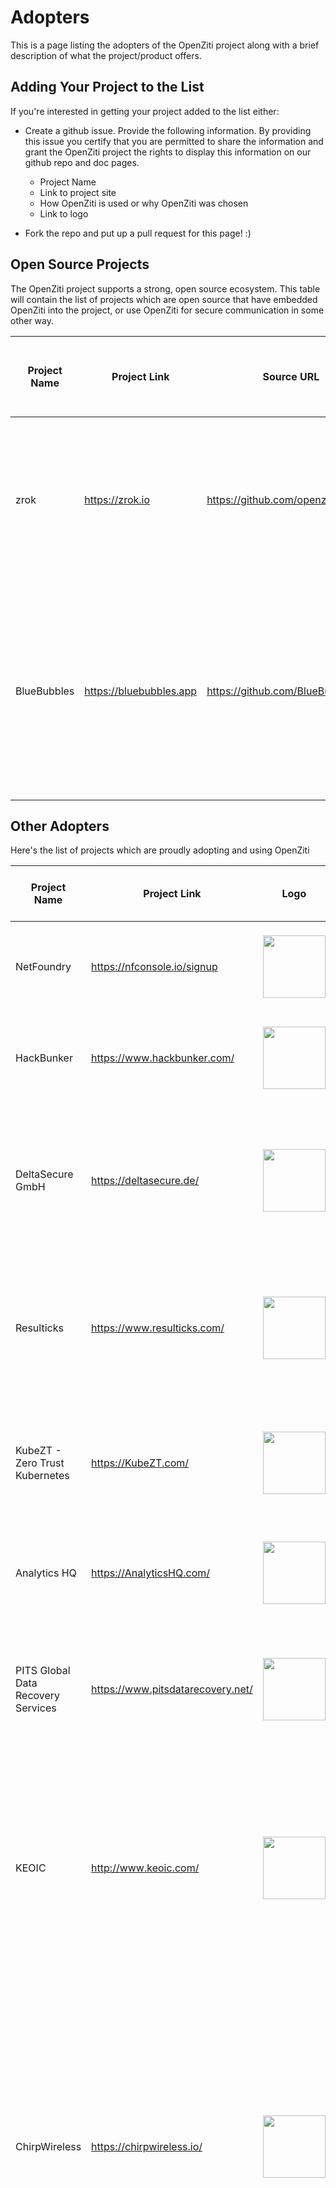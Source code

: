 # Adopters

This is a page listing the adopters of the OpenZiti project along with a brief description of what the project/product offers.

## Adding Your Project to the List

If you're interested in getting your project added to the list either:
* Create a github issue. Provide the following information. By providing this issue you certify that you are permitted to share the 
  information and grant the OpenZiti project the rights to display this information on our github repo and doc pages.

  * Project Name
  * Link to project site
  * How OpenZiti is used or why OpenZiti was chosen
  * Link to logo
* Fork the repo and put up a pull request for this page! :)

## Open Source Projects

The OpenZiti project supports a strong, open source ecosystem. This table will contain the list of projects which are
open source that have embedded OpenZiti into the project, or use OpenZiti for secure communication in some other way.

| Project Name | Project Link    | Source URL | Logo                                                                                           | How OpenZiti is used or why OpenZiti was chosen                                                                          |
|-------------|-----------------|------------|------------------------------------------------------------------------------------------------|--------------------------------------------------------------------------------------------------------------------------|
| zrok        | https://zrok.io | https://github.com/openziti/zrok           | <img src="https://zrok.io/wp-content/uploads/2023/01/space3-1327x1536.png.webp" width="100px"> | An open source sharing solution built on OpenZiti, the zero trust networking platform. Available as SaaS or self-hosted. |
| BlueBubbles  | https://bluebubbles.app  | https://github.com/BlueBubblesApp | <img src="https://raw.githubusercontent.com/BlueBubblesApp/bluebubbles-server/master/icons/regular/icon-256.png" width="100px"> | BlueBubbles is an open-source app ecosystem dedicated to bringing iMessage to Android, Windows, and Linux. Shock your iPhone friends by iMessaging them from nearly any platform!  |


## Other Adopters

Here's the list of projects which are proudly adopting and using OpenZiti

| Project Name                       | Project Link                                  | Logo     | How OpenZiti is used or why OpenZiti was chosen     |
|------------------------------------|-----------------------------------------------|----------|-----------------|
| NetFoundry                         | https://nfconsole.io/signup                   | <img src="https://netfoundry.io/logos/Logo-Dark-Backgrounds.jpg" width="100px"> | NetFoundry SaaS provides management, orchestrations, support, and SLAs for OpenZiti networks. |
| HackBunker                         | https://www.hackbunker.com/                   | <img src="https://irp.cdn-website.com/b429ad92/dms3rep/multi/hackbunker+logo+new.svg" width="100px"> | To open up a Zero Trust conversation in the C-Suite and Boardrooms of Blue-chip companies with a suite of products. |
| DeltaSecure GmbH                   | https://deltasecure.de/                       | <img src="https://deltasecure.de/wp-content/uploads/2022/10/DeltaSecure-Logo-gross-hell.png.png" width="100px"> | To provide Managed Security Operations Center services for small and medium-sized enterprises. Ziti overlay forms the basis for secure data transmission of customer data and within the SOC infrastructure. |
| Resulticks                         | https://www.resulticks.com/                   | <img src="https://www.resulticks.com/assets/platform/logos/resulticks-logo-blue.svg" width="100px"> | Resulticks Zero Trust API delivery network which forms the core of Resulticks' omnichannel marketing automation platform is built on OpenZiti to form a private dark mesh network.  |
| KubeZT - Zero Trust Kubernetes     | https://KubeZT.com/                           | <img src="https://kubezt-public.s3-us-gov-east-1.amazonaws.com/github-org-logo.png" width="100px"> | KubeZT is an on-demand Kubernetes environment that enables developers to build and deploy highly secure applications for high-compliance organizations. |
| Analytics HQ                       | https://AnalyticsHQ.com/                      | <img src="https://ahq-public.s3-us-gov-west-1.amazonaws.com/ahq-logo.png" width="100px"> | Analytics HQ is a next-generation unified platform built for modern data management and advanced analytics. |
| PITS Global Data Recovery Services | https://www.pitsdatarecovery.net/ | <img src="https://www.pitsdatarecovery.net/wp-content/uploads/2020/09/pits-logo.svg" width="100px"> | PITS Global Data Recovery Services is a data recovery company in the United States that offers services for recovering data from hard drives, SSDs, flash drives, RAID arrays and more.  |
| KEOIC                              |  http://www.keoic.com/                        | <img src="https://static.wixstatic.com/media/300f00_ebca9ecefd8743eb82769e1d3079e55a~mv2.jpg" width="100px"> | KEO International Consultants is a multifaceted AEC firm with a presence across the Middle East and Europe. KEO uses the CloudZiti platform to facilitate zero-trust connections for users, devices, and applications throughout their worldwide network of branch offices and sites. |
| ChirpWireless                      |  https://chirpwireless.io/                       | <img src="https://docs.chirptoken.io/img/logo.svg" width="100px"> | Chirp is a project at the forefront of the DePIN (Decentralized physical infrastructure) movement, revolutionizing the world of wireless connectivity. It's a global telecommunications network that offers wireless internet and IoT connectivity for both residential and commercial use. OpenZiti overlay network is used for management of our LoRaWAN gateway miners ("Blackbirds") across multiple countries, allowing them to be dark. |
| GIGO Dev                           | https://gigo.dev/                             | <img src="https://gigo.dev/logo192.png" width="100px"> | GIGO Dev is a learn-to-code platform that focuses on aligning learning with the real world of development. On GIGO you work in DevSpaces (Cloud Development Environments) capable of running nearly any system configuration needed for the challenge. We use OpenZiti to dynamically and securely expose network applications inside your DevSpace. Ziti provides the simplest, easiest, and most reliable system to securely route traffic into the local network of your DevSpace. |
| Underground Nexus                  | https://github.com/Underground-Ops/underground-nexus                             | <img src="https://raw.githubusercontent.com/Underground-Ops/underground-nexus/18d63a02aad41d8f540a044d5dd47f025d2b61a1/Graphics/SVG/cloud-underground-logo.svg" width="100px"> | Cloud Underground has chosen OpenZiti to integrate with our project called the Underground Nexus. OpenZiti provides our project with a unique way to maintain Zero Trust networking using it's overlay system to produce networks that don't require applications to be exposed to the public web - without the use of a VPN. |
| Ubitech                            | https://ubitech.eu/                           | <img src="https://ubitech.eu/wp-content/uploads/logo.png" width="100px"> | UBITECH develops Maestro, an end-to-end service orchestrator, which allows for seamless deployment and management of services across geo-distributed and heterogeneous domains (including 5G). Maestro uses OpenZiti as a programmable integration fabric to enable connectivity in multi-domain and multi-tenant scenarios. |
| OSMIT GmbH                         | https://osmit.de/                             | <img src="https://www.osmit.de/images/logo.svg" width="100px"> | OSMIT provides services for medium and large companies in the DACH region. We leverage the Zero Trust approach OpenZiti gives us to deliver our services in a secure manner to comply with data protection and privacy regulations (GDPR). |
| Actieve                            | https://actieve.com/                             | <img src="https://www.actieve.com/Media/Images/Logo.png" width="100px"> | Actieve provides hosting for database and web servers around the world for a variety of enterprise and small business needs. Ziti gives us the ability to grant access to services and application without the worry of exposing the services to hackers.  |
| Run Free                           | https://runfreeproject.com/                             | <img src="https://shop.runfreeproject.com/assets/icons/apple-icon-144x144.png" width="100px"> | The Run Free Project provides a premium ecommerce experience for Run Speciaty stores. After a variety of intrusion attempts on the database and web services, Run Free implemented a Ziti only access policy for interconnecting store data and services.  |
| grc4cisc                           | https://grc4ciso.com/                             | <img src="https://grc4ciso.com/assets/img/logo_1.png" width="100px"> |  grc4ciso is a SaaS platform that unifies the functionalities of a XDR + GRC + ZeroTrust. Zero Trust is based on OpenZiti, providing overlay network components necessary to integrate zero trust into small and medium-sized companies.  |
